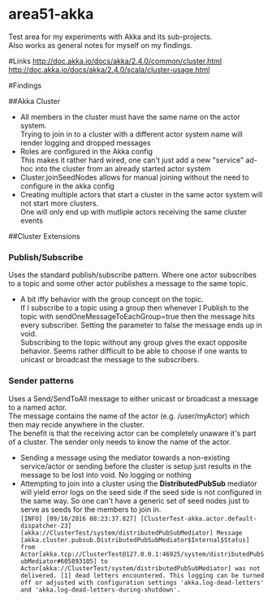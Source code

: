 # area51-akka
Test area for my experiments with Akka and its sub-projects.   
Also works as general notes for myself on my findings.

#Links
http://doc.akka.io/docs/akka/2.4.0/common/cluster.html   
http://doc.akka.io/docs/akka/2.4.0/scala/cluster-usage.html

#Findings

##Akka Cluster

* All members in the cluster must have the same name on the actor system.  
Trying to join in to a cluster with a different actor system name will render logging and dropped messages
* Roles are configured in the Akka config  
This makes it rather hard wired, one can't just add a new "service" ad-hoc into the cluster from an already started actor system
* Cluster.joinSeedNodes allows for manual joining without the need to configure in the akka config
* Creating multiple actors that start a cluster in the same actor system will not start more clusters.   
One will only end up with mutliple actors receiving the same cluster events

##Cluster Extensions

### Publish/Subscribe
Uses the standard publish/subscribe pattern. Where one actor subscribes to a topic and some other actor publishes a message to the same topic.
* A bit iffy behavior with the group concept on the topic.  
If I subscribe to a topic using a group then whenever I Publish to the topic with sendOneMessageToEachGroup=true then the message hits every subscriber. Setting the parameter to false the message ends up in void.  
Subscribing to the topic without any group gives the exact opposite behavior. Seems rather difficult to be able to choose if one wants to unicast or broadcast the message to the subscribers.

### Sender patterns
Uses a Send/SendToAll message to either unicast or broadcast a message to a named actor.   
The message contains the name of the actor (e.g. /user/myActor) which then may recide anywhere in the cluster.   
The benefit is that the receiving actor can be completely unaware it's part of a cluster. The sender only needs to know the name of the actor.
* Sending a message using the mediator towards a non-existing service/actor or sending before the cluster is setup just results in the message to be lost into void. No logging or nothing
* Attempting to join into a cluster using the __DistributedPubSub__ mediator will yield error logs on the seed side if the seed side is not configured in the same way. So one can't have a generic set of seed nodes just to serve as seeds for the members to join in.  
```[INFO] [09/10/2016 08:23:37.827] [ClusterTest-akka.actor.default-dispatcher-23] [akka://ClusterTest/system/distributedPubSubMediator] Message [akka.cluster.pubsub.DistributedPubSubMediator$Internal$Status] from Actor[akka.tcp://ClusterTest@127.0.0.1:46925/system/distributedPubSubMediator#605893105] to Actor[akka://ClusterTest/system/distributedPubSubMediator] was not delivered. [1] dead letters encountered. This logging can be turned off or adjusted with configuration settings 'akka.log-dead-letters' and 'akka.log-dead-letters-during-shutdown'.```

